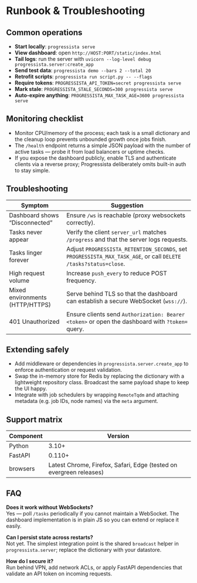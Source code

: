# Runbook & Troubleshooting

## Common operations

- **Start locally**: `progressista serve`
- **View dashboard**: open `http://HOST:PORT/static/index.html`
- **Tail logs**: run the server with `uvicorn --log-level debug progressista.server:create_app`
- **Send test data**: `progressista demo --bars 2 --total 20`
- **Retrofit scripts**: `progressista run script.py -- --flags`
- **Require tokens**: `PROGRESSISTA_API_TOKEN=secret progressista serve`
- **Mark stale**: `PROGRESSISTA_STALE_SECONDS=300 progressista serve`
- **Auto-expire anything**: `PROGRESSISTA_MAX_TASK_AGE=3600 progressista serve`

## Monitoring checklist

- Monitor CPU/memory of the process; each task is a small dictionary and the
  cleanup loop prevents unbounded growth once jobs finish.
- The `/health` endpoint returns a simple JSON payload with the number of active
  tasks — probe it from load balancers or uptime checks.
- If you expose the dashboard publicly, enable TLS and authenticate clients via
  a reverse proxy; Progressista deliberately omits built-in auth to stay simple.

## Troubleshooting

| Symptom | Suggestion |
| --- | --- |
| Dashboard shows “Disconnected” | Ensure `/ws` is reachable (proxy websockets correctly). |
| Tasks never appear | Verify the client `server_url` matches `/progress` and that the server logs requests. |
| Tasks linger forever | Adjust `PROGRESSISTA_RETENTION_SECONDS`, set `PROGRESSISTA_MAX_TASK_AGE`, or call `DELETE /tasks?status=close`. |
| High request volume | Increase `push_every` to reduce POST frequency. |
| Mixed environments (HTTP/HTTPS) | Serve behind TLS so that the dashboard can establish a secure WebSocket (`wss://`). |
| 401 Unauthorized | Ensure clients send `Authorization: Bearer <token>` or open the dashboard with `?token=` query. |

## Extending safely

- Add middleware or dependencies in `progressista.server.create_app` to enforce
  authentication or request validation.
- Swap the in-memory store for Redis by replacing the dictionary with a
  lightweight repository class. Broadcast the same payload shape to keep the UI
  happy.
- Integrate with job schedulers by wrapping `RemoteTqdm` and attaching metadata
  (e.g. job IDs, node names) via the `meta` argument.

## Support matrix

| Component | Version |
| --- | --- |
| Python | 3.10+ |
| FastAPI | 0.110+ |
| browsers | Latest Chrome, Firefox, Safari, Edge (tested on evergreen releases) |

## FAQ

**Does it work without WebSockets?**  
Yes — poll `/tasks` periodically if you cannot maintain a WebSocket. The
dashboard implementation is in plain JS so you can extend or replace it easily.

**Can I persist state across restarts?**  
Not yet. The simplest integration point is the shared `broadcast` helper in
`progressista.server`; replace the dictionary with your datastore.

**How do I secure it?**  
Run behind VPN, add network ACLs, or apply FastAPI dependencies that validate an
API token on incoming requests.
